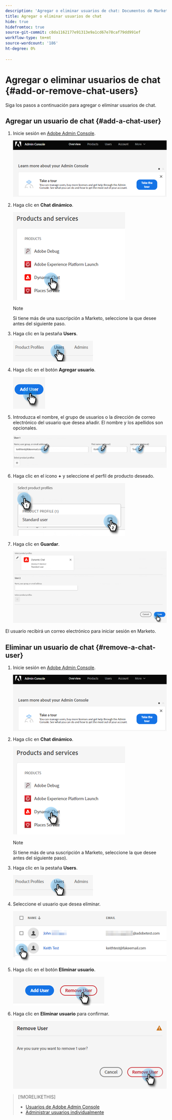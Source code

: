 ```yaml
---
description: 'Agregar o eliminar usuarios de chat: Documentos de Marketo: Documentación del producto'
title: Agregar o eliminar usuarios de chat
hide: true
hidefromtoc: true
source-git-commit: c8da1162177e91313e9a1cd67e78caf79dd991ef
workflow-type: tm+mt
source-wordcount: '186'
ht-degree: 0%

---
```


# Agregar o eliminar usuarios de chat {#add-or-remove-chat-users}

Siga los pasos a continuación para agregar o eliminar usuarios de chat.

## Agregar un usuario de chat {#add-a-chat-user}

1. Inicie sesión en [Adobe Admin Console](https://adminconsole.adobe.com/).

   ![](assets/add-or-remove-chat-users-1.png)

1. Haga clic en **Chat dinámico**.

   ![](assets/add-or-remove-chat-users-2.png)

   >[!NOTE]
   >
   >Si tiene más de una suscripción a Marketo, seleccione la que desee antes del siguiente paso.

1. Haga clic en la pestaña **Users**.

   ![](assets/add-or-remove-chat-users-3.png)

1. Haga clic en el botón **Agregar usuario**.

   ![](assets/add-or-remove-chat-users-4.png)

1. Introduzca el nombre, el grupo de usuarios o la dirección de correo electrónico del usuario que desea añadir. El nombre y los apellidos son opcionales.

   ![](assets/add-or-remove-chat-users-5.png)

1. Haga clic en el icono **+** y seleccione el perfil de producto deseado.

   ![](assets/add-or-remove-chat-users-6.png)

1. Haga clic en **Guardar**.

   ![](assets/add-or-remove-chat-users-7.png)

El usuario recibirá un correo electrónico para iniciar sesión en Marketo.

## Eliminar un usuario de chat {#remove-a-chat-user}

1. Inicie sesión en [Adobe Admin Console](https://adminconsole.adobe.com/).

   ![](assets/add-or-remove-chat-users-8.png)

1. Haga clic en **Chat dinámico**.

   ![](assets/add-or-remove-chat-users-9.png)

   >[!NOTE]
   >
   >Si tiene más de una suscripción a Marketo, seleccione la que desee antes del siguiente paso).

1. Haga clic en la pestaña **Users**.

   ![](assets/add-or-remove-chat-users-10.png)

1. Seleccione el usuario que desea eliminar.

   ![](assets/add-or-remove-chat-users-11.png)

1. Haga clic en el botón **Eliminar usuario**.

   ![](assets/add-or-remove-chat-users-12.png)

1. Haga clic en **Eliminar usuario** para confirmar.

   ![](assets/add-or-remove-chat-users-13.png)

>[!MORELIKETHIS]
>
>* [Usuarios de Adobe Admin Console](https://helpx.adobe.com/enterprise/using/users.html)
>* [Administrar usuarios individualmente](https://helpx.adobe.com/enterprise/using/manage-users-individually.html)

